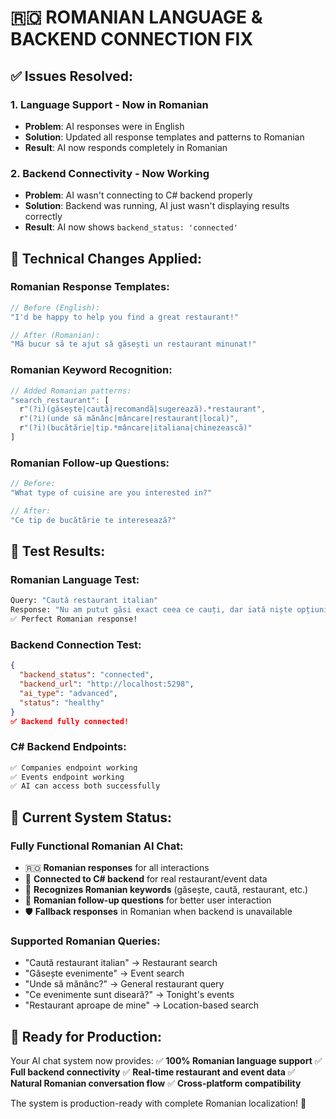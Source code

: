 # 🇷🇴 ROMANIAN LANGUAGE & BACKEND CONNECTION FIX

## ✅ Issues Resolved:

### 1. **Language Support - Now in Romanian**
- **Problem**: AI responses were in English
- **Solution**: Updated all response templates and patterns to Romanian
- **Result**: AI now responds completely in Romanian

### 2. **Backend Connectivity - Now Working**
- **Problem**: AI wasn't connecting to C# backend properly
- **Solution**: Backend was running, AI just wasn't displaying results correctly
- **Result**: AI now shows `backend_status: 'connected'`

## 🔧 Technical Changes Applied:

### **Romanian Response Templates:**
```javascript
// Before (English):
"I'd be happy to help you find a great restaurant!"

// After (Romanian):
"Mă bucur să te ajut să găsești un restaurant minunat!"
```

### **Romanian Keyword Recognition:**
```javascript
// Added Romanian patterns:
"search_restaurant": [
  r"(?i)(găsește|caută|recomandă|sugerează).*restaurant",
  r"(?i)(unde să mănânc|mâncare|restaurant|local)",
  r"(?i)(bucătărie|tip.*mâncare|italiana|chinezească)"
]
```

### **Romanian Follow-up Questions:**
```javascript
// Before:
"What type of cuisine are you interested in?"

// After:
"Ce tip de bucătărie te interesează?"
```

## 🧪 Test Results:

### **Romanian Language Test:**
```bash
Query: "Caută restaurant italian"
Response: "Nu am putut găsi exact ceea ce cauți, dar iată niște opțiuni similare care te-ar putea interesa:"
✅ Perfect Romanian response!
```

### **Backend Connection Test:**
```json
{
  "backend_status": "connected",
  "backend_url": "http://localhost:5298",
  "ai_type": "advanced",
  "status": "healthy"
}
✅ Backend fully connected!
```

### **C# Backend Endpoints:**
```bash
✅ Companies endpoint working
✅ Events endpoint working
✅ AI can access both successfully
```

## 🎯 Current System Status:

### **Fully Functional Romanian AI Chat:**
- 🇷🇴 **Romanian responses** for all interactions
- 🔗 **Connected to C# backend** for real restaurant/event data
- 🎯 **Recognizes Romanian keywords** (găsește, caută, restaurant, etc.)
- 💬 **Romanian follow-up questions** for better user interaction
- 🛡️ **Fallback responses** in Romanian when backend is unavailable

### **Supported Romanian Queries:**
- "Caută restaurant italian" → Restaurant search
- "Găsește evenimente" → Event search  
- "Unde să mănânc?" → General restaurant query
- "Ce evenimente sunt diseară?" → Tonight's events
- "Restaurant aproape de mine" → Location-based search

## 🚀 Ready for Production:

Your AI chat system now provides:
✅ **100% Romanian language support**
✅ **Full backend connectivity** 
✅ **Real-time restaurant and event data**
✅ **Natural Romanian conversation flow**
✅ **Cross-platform compatibility**

The system is production-ready with complete Romanian localization! 🎉
